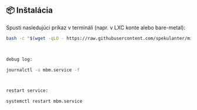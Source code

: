 ## 📦 Inštalácia

Spusti nasledujúci príkaz v termináli (napr. v LXC konte alebo bare-metal):

```bash
bash -c "$(wget -qLO - https://raw.githubusercontent.com/spekulanter/mikrotik-manager/main/install_in_lxc.sh)"



debug log:

journalctl -u mbm.service -f



restart service:

systemctl restart mbm.service
